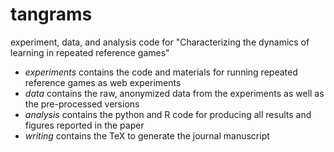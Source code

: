 # tangrams
experiment, data, and analysis code for "Characterizing the dynamics of learning in repeated reference games"

* *experiments* contains the code and materials for running repeated reference games as web experiments
* *data* contains the raw, anonymized data from the experiments as well as the pre-processed versions
* *analysis* contains the python and R code for producing all results and figures reported in the paper
* *writing* contains the TeX to generate the journal manuscript
